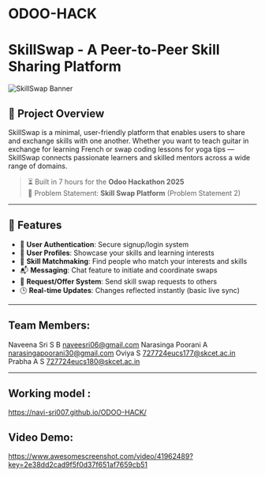 # ODOO-HACK
# SkillSwap - A Peer-to-Peer Skill Sharing Platform

![SkillSwap Banner](https://your-image-link-if-any.com)

## 🚀 Project Overview

SkillSwap is a minimal, user-friendly platform that enables users to share and exchange skills with one another. Whether you want to teach guitar in exchange for learning French or swap coding lessons for yoga tips — SkillSwap connects passionate learners and skilled mentors across a wide range of domains.

> ⏳ Built in 7 hours for the **Odoo Hackathon 2025**  
> 🎯 Problem Statement: **Skill Swap Platform** (Problem Statement 2)

---

## 🌟 Features

- 🔐 **User Authentication**: Secure signup/login system
- 👤 **User Profiles**: Showcase your skills and learning interests
- 🔄 **Skill Matchmaking**: Find people who match your interests and skills
- 📬 **Messaging**: Chat feature to initiate and coordinate swaps
- 📌 **Request/Offer System**: Send skill swap requests to others
- 🕒 **Real-time Updates**: Changes reflected instantly (basic live sync)

---
## Team Members:
Naveena Sri S B
naveesri06@gmail.com
Narasinga Poorani A
narasingapoorani30@gmail.com
Oviya S
727724eucs177@skcet.ac.in
Prabha A S
727724eucs180@skcet.ac.in

---

## Working model :
https://navi-sri007.github.io/ODOO-HACK/
 ## Video Demo:
https://www.awesomescreenshot.com/video/41962489?key=2e38dd2cad9f5f0d37f651af7659cb51
